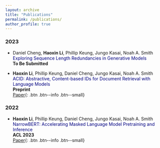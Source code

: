 ```yaml
---
layout: archive
title: "Publications"
permalink: /publications/
author_profile: true
---
```


### 2023

* Daniel Cheng, **Haoxin Li**, Phillip Keung, Jungo Kasai, Noah A. Smith
<span style="color:navy">Exploring Sequence Length Redundancies in Generative Models</span>  
**To Be Submitted**

* **Haoxin Li**, Phillip Keung, Daniel Cheng, Jungo Kasai, Noah A. Smith            
<span style="color:navy">ACID: Abstractive, Content-based IDs for Document Retrieval with Language Models</span>  
**Preprint**          
[Paper](https://arxiv.org/abs/2311.08593){: .btn .btn--info .btn--small}

### 2022

* **Haoxin Li**, Phillip Keung, Daniel Cheng, Jungo Kasai, Noah A. Smith               
<span style="color:navy">NarrowBERT: Accelerating Masked Language Model Pretraining and Inference</span>              
**ACL 2023**                                       
[Paper](https://arxiv.org/abs/2301.04761){: .btn .btn--info .btn--small}   
  
